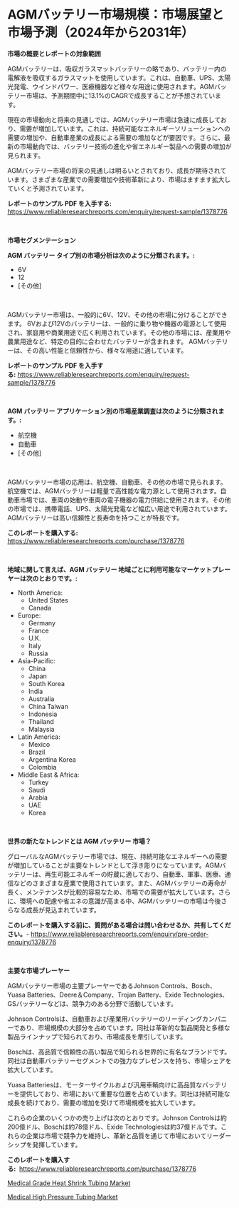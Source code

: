 <p><h1>AGMバッテリー市場規模：市場展望と市場予測（2024年から2031年）</h1></p><p><strong>市場の概要とレポートの対象範囲</strong></p>
<p><p>AGMバッテリーは、吸収ガラスマットバッテリーの略であり、バッテリー内の電解液を吸収するガラスマットを使用しています。これは、自動車、UPS、太陽光発電、ウインドパワー、医療機器など様々な用途に使用されます。AGMバッテリー市場は、予測期間中に13.1%のCAGRで成長することが予想されています。</p><p>現在の市場動向と将来の見通しでは、AGMバッテリー市場は急速に成長しており、需要が増加しています。これは、持続可能なエネルギーソリューションへの需要の増加や、自動車産業の成長による需要の増加などが要因です。さらに、最新の市場動向では、バッテリー技術の進化や省エネルギー製品への需要の増加が見られます。</p><p>AGMバッテリー市場の将来の見通しは明るいとされており、成長が期待されています。さまざまな産業での需要増加や技術革新により、市場はますます拡大していくと予測されています。</p></p>
<p><strong>レポートのサンプル PDF を入手する:</strong> <a href="https://www.reliableresearchreports.com/enquiry/request-sample/1378776">https://www.reliableresearchreports.com/enquiry/request-sample/1378776</a></p>
<p>&nbsp;</p>
<p><strong>市場セグメンテーション</strong></p>
<p><strong>AGM バッテリー タイプ別の市場分析は次のように分類されます。:</strong></p>
<p><ul><li>6V</li><li>12</li><li>[その他]</li></ul></p>
<p>&nbsp;</p>
<p><p>AGMバッテリー市場は、一般的に6V、12V、その他の市場に分けることができます。 6Vおよび12Vのバッテリーは、一般的に乗り物や機器の電源として使用され、家庭用や商業用途で広く利用されています。その他の市場には、産業用や農業用途など、特定の目的に合わせたバッテリーが含まれます。 AGMバッテリーは、その高い性能と信頼性から、様々な用途に適しています。</p></p>
<p><strong>レポートのサンプル PDF を入手する:</strong>&nbsp;<a href="https://www.reliableresearchreports.com/enquiry/request-sample/1378776">https://www.reliableresearchreports.com/enquiry/request-sample/1378776</a></p>
<p>&nbsp;</p>
<p><strong> AGM バッテリー アプリケーション別の市場産業調査は次のように分類されます。:</strong></p>
<p><ul><li>航空機</li><li>自動車</li><li>[その他]</li></ul></p>
<p>&nbsp;</p>
<p><p>AGMバッテリー市場の応用は、航空機、自動車、その他の市場で見られます。航空機では、AGMバッテリーは軽量で高性能な電力源として使用されます。自動車市場では、車両の始動や車両の電子機器の電力供給に使用されます。その他の市場では、携帯電話、UPS、太陽光発電など幅広い用途で利用されています。AGMバッテリーは高い信頼性と長寿命を持つことが特長です。</p></p>
<p><strong>このレポートを購入する:</strong>&nbsp; <a href="https://www.reliableresearchreports.com/purchase/1378776">https://www.reliableresearchreports.com/purchase/1378776</a></p>
<p>&nbsp;</p>
<p><strong>地域に関して言えば、AGM バッテリー 地域ごとに利用可能なマーケットプレーヤーは次のとおりです。:</strong></p>
<p><ul>
    <li>
        North America:
        <ul>
            <li>United States</li>
            <li>Canada</li>
        </ul>
    </li>
    <li>
        Europe:
        <ul>
            <li>Germany</li>
            <li>France</li>
            <li>U.K.</li>
            <li>Italy</li>
            <li>Russia</li>
        </ul>
    </li>
    <li>
        Asia-Pacific:
        <ul>
            <li>China</li>
            <li>Japan</li>
            <li>South Korea</li>
            <li>India</li>
            <li>Australia</li>
            <li>China Taiwan</li>
            <li>Indonesia</li>
            <li>Thailand</li>
            <li>Malaysia</li>
        </ul>
    </li>
    <li>
        Latin America:
        <ul>
            <li>Mexico</li>
            <li>Brazil</li>
            <li>Argentina Korea</li>
            <li>Colombia</li>
        </ul>
    </li>
    <li>
        Middle East & Africa:
        <ul>
            <li>Turkey</li>
            <li>Saudi</li>
            <li>Arabia</li>
            <li>UAE</li>
            <li>Korea</li>
        </ul>
    </li>
    </ul></p>
<p>&nbsp;</p>
<p><strong>世界の新たなトレンドとは AGM バッテリー 市場？</strong></p>
<p><p>グローバルなAGMバッテリー市場では、現在、持続可能なエネルギーへの需要が増加していることが主要なトレンドとして浮き彫りになっています。AGMバッテリーは、再生可能エネルギーの貯蔵に適しており、自動車、軍事、医療、通信などのさまざまな産業で使用されています。また、AGMバッテリーの寿命が長く、メンテナンスが比較的容易なため、市場での需要が拡大しています。さらに、環境への配慮や省エネの意識が高まる中、AGMバッテリーの市場は今後さらなる成長が見込まれています。</p></p>
<p><strong>このレポートを購入する前に、質問がある場合は問い合わせるか、共有してください。</strong>- <a href="https://www.reliableresearchreports.com/enquiry/pre-order-enquiry/1378776">https://www.reliableresearchreports.com/enquiry/pre-order-enquiry/1378776</a></p>
<p>&nbsp;</p>
<p><strong>主要な市場プレーヤー</strong></p>
<p><p>AGMバッテリー市場の主要プレーヤーであるJohnson Controls、Bosch、Yuasa Batteries、Deere＆Company、Trojan Battery、Exide Technologies、GSバッテリーなどは、競争力のある分野で活動しています。</p><p>Johnson Controlsは、自動車および産業用バッテリーのリーディングカンパニーであり、市場規模の大部分を占めています。同社は革新的な製品開発と多様な製品ラインナップで知られており、市場成長を牽引しています。</p><p>Boschは、高品質で信頼性の高い製品で知られる世界的に有名なブランドです。同社は自動車バッテリーセグメントでの強力なプレゼンスを持ち、市場シェアを拡大しています。</p><p>Yuasa Batteriesは、モーターサイクルおよび汎用車輌向けに高品質なバッテリーを提供しており、市場において重要な位置を占めています。同社は持続可能な成長を続けており、需要の増加を受けて市場規模を拡大しています。</p><p>これらの企業のいくつかの売り上げは次のとおりです。Johnson Controlsは約200億ドル、Boschは約78億ドル、Exide Technologiesは約37億ドルです。これらの企業は市場で競争力を維持し、革新と品質を通じて市場においてリーダーシップを発揮しています。</p></p>
<p><strong>このレポートを購入する:</strong>&nbsp;&nbsp;<a href="https://www.reliableresearchreports.com/purchase/1378776">https://www.reliableresearchreports.com/purchase/1378776</a></p>
<p><p><a href="https://florentine-yuzu-f42.notion.site/Medical-Grade-Heat-Shrink-Tubing-Market-Dynamics-2024-2031-Also-about-Its-Market-Trends-Projection-2ddc3020f07f41dbb06457bae796e5fb">Medical Grade Heat Shrink Tubing Market</a></p><p><a href="https://fuschia-pecorino-a6d.notion.site/Medical-High-Pressure-Tubing-Market-Size-2024-2031-Global-Industrial-Analysis-Key-Geographical-Re-924c370792564b9881e927e4cd1c4454">Medical High Pressure Tubing Market</a></p></p>